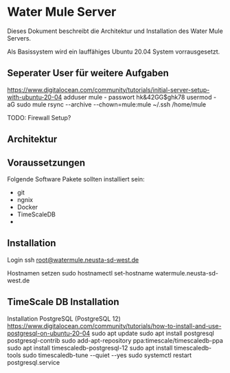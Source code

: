 # Water Mule Server
Dieses Dokument beschreibt die Architektur und Installation des Water Mule Servers.

Als Basissystem wird ein lauffähiges Ubuntu 20.04 System vorrausgesetzt.

## Seperater User für weitere Aufgaben
https://www.digitalocean.com/community/tutorials/initial-server-setup-with-ubuntu-20-04
adduser mule - passwort hk&42GG$ghk78
usermod -aG sudo mule
rsync --archive --chown=mule:mule ~/.ssh /home/mule

TODO: Firewall Setup?

## Architektur

## Voraussetzungen
Folgende Software Pakete sollten installiert sein:
- git
- ngnix
- Docker
- TimeScaleDB
- 
## Installation
Login 
ssh root@watermule.neusta-sd-west.de

Hostnamen setzen
sudo hostnamectl set-hostname watermule.neusta-sd-west.de

## TimeScale DB Installation
Installation PostgreSQL (PostgreSQL 12)
https://www.digitalocean.com/community/tutorials/how-to-install-and-use-postgresql-on-ubuntu-20-04
sudo apt update
sudo apt install postgresql postgresql-contrib
sudo add-apt-repository ppa:timescale/timescaledb-ppa
sudo apt install timescaledb-postgresql-12
sudo apt install timescaledb-tools
sudo timescaledb-tune --quiet --yes
sudo systemctl restart postgresql.service



